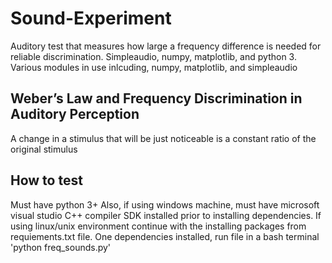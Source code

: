 # Sound-Experiment
Auditory test that measures how large a frequency difference is needed for reliable discrimination. Simpleaudio, numpy, matplotlib, and python 3.
Various modules in use inlcuding, numpy, matplotlib, and simpleaudio

## Weber’s Law and Frequency Discrimination in Auditory Perception
A change in a stimulus that will be just noticeable is a constant ratio of the original stimulus

## How to test
Must have python 3+
Also, if using windows machine, must have microsoft visual studio C++ compiler SDK installed prior to installing dependencies.
If using linux/unix environment continue with the installing packages from requiements.txt file.
One dependencies installed, run file in a bash terminal 'python freq_sounds.py'
